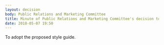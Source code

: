 ```yaml
---
layout: decision
body: Public Relations and Marketing Committee
title: Minute of Public Relations and Marketing Committee's decision to adopt the style guide
date: 2018-05-07 19:50
---
```


To adopt the proposed style guide.
